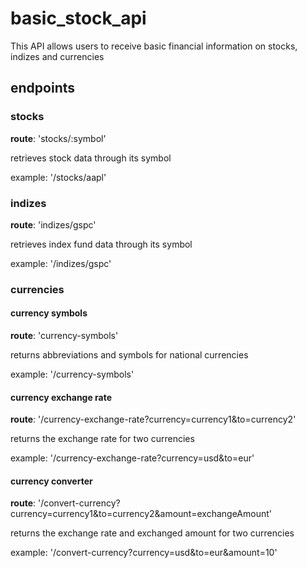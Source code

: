 # basic_stock_api
This API allows users to receive basic financial information on stocks, indizes and currencies

## endpoints
### stocks
**route**: 'stocks/:symbol'

retrieves stock data through its symbol

example: '/stocks/aapl'

### indizes
**route**: 'indizes/gspc'

retrieves index fund data through its symbol

example: '/indizes/gspc'

### currencies
#### currency symbols
**route**: 'currency-symbols'

returns abbreviations and symbols for national currencies

example: '/currency-symbols'

#### currency exchange rate
**route**: '/currency-exchange-rate?currency=currency1&to=currency2'

returns the exchange rate for two currencies

example: '/currency-exchange-rate?currency=usd&to=eur'

#### currency converter
**route**: '/convert-currency?currency=currency1&to=currency2&amount=exchangeAmount'

returns the exchange rate and exchanged amount for two currencies

example: '/convert-currency?currency=usd&to=eur&amount=10'
